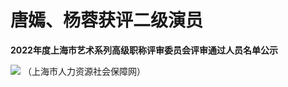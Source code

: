 # 唐嫣、杨蓉获评二级演员

**2022年度上海市艺术系列高级职称评审委员会评审通过人员名单公示**

![](https://inews.gtimg.com/newsapp_match/0/15604073954/0)
（上海市人力资源社会保障网）

